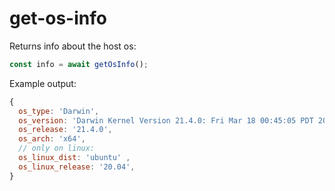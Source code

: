 # get-os-info

Returns info about the host os:

``` js
const info = await getOsInfo();
```

Example output:

``` js
{
  os_type: 'Darwin',
  os_version: 'Darwin Kernel Version 21.4.0: Fri Mar 18 00:45:05 PDT 2022; root:xnu-8020.101.4~15/RELEASE_X86_64',
  os_release: '21.4.0',
  os_arch: 'x64',
  // only on linux:
  os_linux_dist: 'ubuntu' ,
  os_linux_release: '20.04',
}
```
